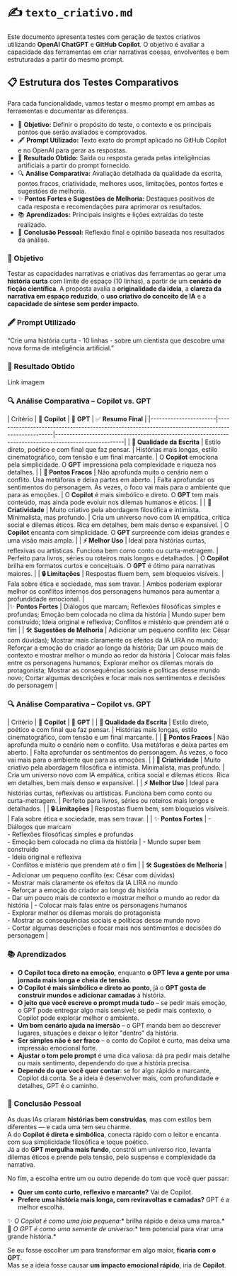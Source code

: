# ✍️ `texto_criativo.md`

Este documento apresenta testes com geração de textos criativos utilizando **OpenAI ChatGPT** e **GitHub Copilot**. O objetivo é avaliar a capacidade das ferramentas em criar narrativas coesas, envolventes e bem estruturadas a partir do mesmo prompt.

## 📋 Estrutura dos Testes Comparativos

Para cada funcionalidade, vamos testar o mesmo prompt em ambas as ferramentas e documentar as diferenças.

- 📝 **Objetivo:** Definir o propósito do teste, o contexto e os principais pontos que serão avaliados e comprovados.  
- 🖋️ **Prompt Utilizado:** Texto exato do prompt aplicado no GitHub Copilot e no OpenAI para gerar as respostas.  
- 🎯 **Resultado Obtido:** Saída ou resposta gerada pelas inteligências artificiais a partir do prompt fornecido.  
- 🔍 **Análise Comparativa:** Avaliação detalhada da qualidade da escrita, pontos fracos, criatividade, melhores usos, limitações, pontos fortes e sugestões de melhoria.  
- ✨ **Pontos Fortes e Sugestões de Melhoria:** Destaques positivos de cada resposta e recomendações para aprimorar os resultados.  
- 📚 **Aprendizados:** Principais insights e lições extraídas do teste realizado.  
- 🧠 **Conclusão Pessoal:** Reflexão final e opinião baseada nos resultados da análise.

### 📝 Objetivo

Testar as capacidades narrativas e criativas das ferramentas ao gerar uma **história curta** com limite de espaço (10 linhas), a partir de um **cenário de ficção científica**. A proposta avalia a **originalidade da ideia**, a **clareza da narrativa em espaço reduzido**, o **uso criativo do conceito de IA** e a **capacidade de síntese sem perder impacto**.


### 🖋️ Prompt Utilizado 
“Crie uma história curta - 10 linhas - sobre um cientista que descobre uma nova forma de inteligência artificial.”


### 🎯 Resultado Obtido

Link imagem


### 🔍 Análise Comparativa – Copilot vs. GPT

| Critério              | 🤖 **Copilot**                                                                                   | 🚀 **GPT**                                                                                          | ✅ **Resumo Final**                                                                                                                   |
|-----------------------|--------------------------------------------------------------------------------------------------|------------------------------------------------------------------------------------------------------|
| **📜 Qualidade da Escrita** | Estilo direto, poético e com final que faz pensar.                                                   | Histórias mais longas, estilo cinematográfico, com tensão e um final marcante.                        | O **Copilot** emociona pela simplicidade. O **GPT** impressiona pela complexidade e riqueza nos detalhes.                                |
| **🚧 Pontos Fracos**       | Não aprofunda muito o cenário nem o conflito. Usa metáforas e deixa partes em aberto.                  | Falta aprofundar os sentimentos do personagem. Às vezes, o foco vai mais para o ambiente que para as emoções. | O **Copilot** é mais simbólico e direto. O **GPT** tem mais conteúdo, mas ainda pode evoluir nos dilemas humanos e éticos.               |
| **🎨 Criatividade**       | Muito criativo pela abordagem filosófica e intimista. Minimalista, mas profundo.                         | Cria um universo novo com IA empática, crítica social e dilemas éticos. Rica em detalhes, bem mais denso e expansível. | O **Copilot** encanta com simplicidade. O **GPT** surpreende com ideias grandes e uma visão mais ampla.                                 |
| **⚡ Melhor Uso**         | Ideal para histórias curtas, reflexivas ou artísticas. Funciona bem como conto ou curta-metragem.        | Perfeito para livros, séries ou roteiros mais longos e detalhados.                                   | O **Copilot** brilha em formatos curtos e conceituais.   O **GPT** é ótimo para narrativas maiores.                                     |
| **🔒 Limitações**         | Respostas fluem bem, sem bloqueios visíveis.                                                             | Fala sobre ética e sociedade, mas sem travar.                                                        | Ambos poderiam explorar melhor os conflitos internos dos personagens humanos para aumentar a profundidade emocional.                |                                        
|✨ **Pontos Fortes** | Diálogos que marcam; Reflexões filosóficas simples e profundas; Emoção bem colocada no clima da história | Mundo super bem construído; Ideia original e reflexiva; Conflitos e mistério que prendem até o fim    |
| 🛠️ **Sugestões de Melhoria** | Adicionar um pequeno conflito (ex: César com dúvidas); Mostrar mais claramente os efeitos da IA LIRA no mundo; Reforçar a emoção do criador ao longo da história; Dar um pouco mais de contexto e mostrar melhor o mundo ao redor da história | Colocar mais falas entre os personagens humanos; Explorar melhor os dilemas morais do protagonista; Mostrar as consequências sociais e políticas desse mundo novo; Cortar algumas descrições e focar mais nos sentimentos e decisões do personagem |

### 🔍 Análise Comparativa – Copilot vs. GPT

| Critério              | 🤖 **Copilot**                                                                                   | 🚀 **GPT**  |
| **📜 Qualidade da Escrita** | Estilo direto, poético e com final que faz pensar.                                                   | Histórias mais longas, estilo cinematográfico, com tensão e um final marcante.                        | 
| **🚧 Pontos Fracos**       | Não aprofunda muito o cenário nem o conflito. Usa metáforas e deixa partes em aberto.                  | Falta aprofundar os sentimentos do personagem. Às vezes, o foco vai mais para o ambiente que para as emoções. | 
| **🎨 Criatividade**       | Muito criativo pela abordagem filosófica e intimista. Minimalista, mas profundo.                         | Cria um universo novo com IA empática, crítica social e dilemas éticos. Rica em detalhes, bem mais denso e expansível. |
| **⚡ Melhor Uso**         | Ideal para histórias curtas, reflexivas ou artísticas. Funciona bem como conto ou curta-metragem.        | Perfeito para livros, séries ou roteiros mais longos e detalhados.                                   |
| **🔒 Limitações**         | Respostas fluem bem, sem bloqueios visíveis.                                                             | Fala sobre ética e sociedade, mas sem travar.                                                        | 
| ✨ **Pontos Fortes** | - Diálogos que marcam <br> - Reflexões filosóficas simples e profundas <br> - Emoção bem colocada no clima da história | - Mundo super bem construído <br> - Ideia original e reflexiva <br> - Conflitos e mistério que prendem até o fim | 
| 🛠️ **Sugestões de Melhoria** | - Adicionar um pequeno conflito (ex: César com dúvidas) <br> - Mostrar mais claramente os efeitos da IA LIRA no mundo <br> - Reforçar a emoção do criador ao longo da história <br> - Dar um pouco mais de contexto e mostrar melhor o mundo ao redor da história | - Colocar mais falas entre os personagens humanos <br> - Explorar melhor os dilemas morais do protagonista <br> - Mostrar as consequências sociais e políticas desse mundo novo <br> - Cortar algumas descrições e focar mais nos sentimentos e decisões do personagem |
  

### 📚 Aprendizados

- **O Copilot toca direto na emoção**, enquanto **o GPT leva a gente por uma jornada mais longa e cheia de tensão**.
- **O Copilot é mais simbólico e direto ao ponto**, já o **GPT gosta de construir mundos e adicionar camadas** à história.
- **O jeito que você escreve o prompt muda tudo** – se pedir mais emoção, o GPT pode entregar algo mais sensível; se pedir mais contexto, o Copilot pode explorar melhor o ambiente.
- **Um bom cenário ajuda na imersão** – o GPT manda bem ao descrever lugares, situações e deixar o leitor "dentro" da história.
- **Ser simples não é ser fraco** – o conto do Copilot é curto, mas deixa uma impressão emocional forte.
- **Ajustar o tom pelo prompt** é uma dica valiosa: dá pra pedir mais detalhe ou mais sentimento, dependendo do que a história precisa.
- **Depende do que você quer contar**: se for algo rápido e marcante, Copilot dá conta. Se a ideia é desenvolver mais, com profundidade e detalhes, GPT é o caminho.
  

### 🧠 Conclusão Pessoal  

As duas IAs criaram **histórias bem construídas**, mas com estilos bem diferentes — e cada uma tem seu charme.  
A do **Copilot é direta e simbólica**, conecta rápido com o leitor e encanta com sua simplicidade filosófica e toque poético.  
Já a do **GPT mergulha mais fundo**, constrói um universo rico, levanta dilemas éticos e prende pela tensão, pelo suspense e complexidade da narrativa.  

No fim, a escolha entre um ou outro depende do tom que você quer passar:
- **Quer um conto curto, reflexivo e marcante?** Vai de Copilot.  
- **Prefere uma história mais longa, com reviravoltas e camadas?** GPT é a melhor escolha.  

✨ *O Copilot é como uma joia pequena:** brilha rápido e deixa uma marca.*  
🌱 *O GPT é como uma semente de universo:** tem potencial para virar uma grande história.*  

Se eu fosse escolher um para transformar em algo maior, **ficaria com o GPT**.  
Mas se a ideia fosse causar **um impacto emocional rápido**, iria de **Copilot**.

